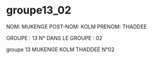 # groupe13_02

NOM: MUKENGE
POST-NOM: KOLM
PRENOM: THADDEE

GROUPE : 13
N° DANS LE GROUPE : 02


groupe 13 MUKENGE KOLM THADDEE N°02
